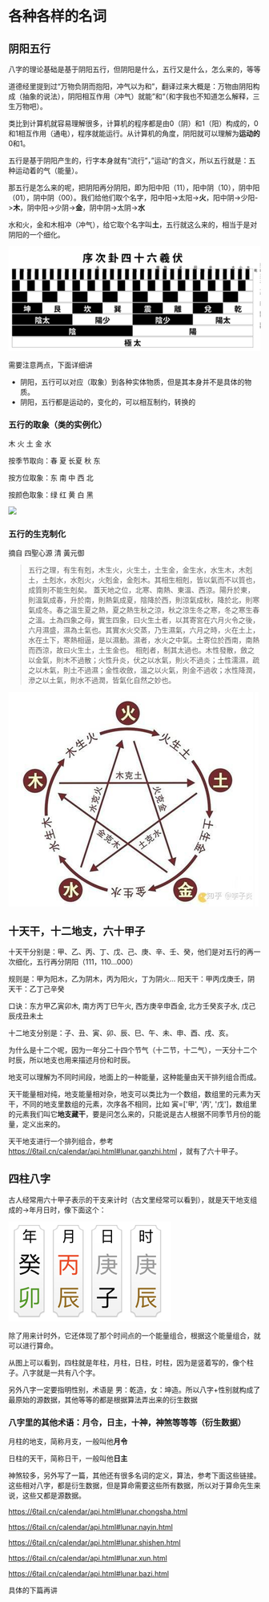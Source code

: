 # 各种各样的名词

## 阴阳五行

八字的理论基础是基于阴阳五行，但阴阳是什么，五行又是什么，怎么来的，等等

道德经里提到过“万物负阴而抱阳，冲气以为和”，翻译过来大概是：万物由阴阳构成（抽象的说法），阴阳相互作用（冲气）就能”和“（和字我也不知道怎么解释，三生万物吧）。

类比到计算机就容易理解很多，计算机的程序都是由0（阴）和1（阳）构成的，0和1相互作用（通电），程序就能运行。从计算机的角度，阴阳就可以理解为**运动的**0和1。

五行是基于阴阳产生的，行字本身就有“流行”，”运动“的含义，所以五行就是：五种运动着的气（能量）。

那五行是怎么来的呢，把阴阳再分阴阳，即为阳中阳（11），阳中阴（10），阴中阳（01），阴中阴（00）。我们给他们取个名字，阳中阳->太阳->**火**，阳中阴->少阳->**木**，阴中阳->少阴->**金**，阴中阴->太阴->**水**

水和火，金和木相冲（冲气），给它取个名字叫**土**，五行就这么来的，相当于是对阴阳的一个细化。

![](../img/gua.svg)

需要注意两点，下面详细讲

- 阴阳，五行可以对应（取象）到各种实体物质，但是其本身并不是具体的物质。
- 阴阳，五行都是运动的，变化的，可以相互制约，转换的

### 五行的取象（类的实例化）

木 火 土 金 水

按季节取向：春 夏 长夏 秋 东

按方位取象：东 南 中 西 北

按颜色取象：绿 红 黄 白 黑

![](../img/五行.jpeg)

### 五行的生克制化

摘自 四聖心源 清 黃元御

> 五行之理，有生有剋，木生火，火生土，土生金，金生水，水生木，木剋土，土剋水，水剋火，火剋金，金剋木。其相生相剋，皆以氣而不以質也，成質則不能生剋矣。
> 蓋天地之位，北寒、南熱、東溫、西涼。陽升於東，則溫氣成春，升於南，則熱氣成夏，陰降於西，則涼氣成秋，降於北，則寒氣成冬。春之溫生夏之熱，夏之熱生秋之涼，秋之涼生冬之寒，冬之寒生春之溫。土為四象之母，實生四象，曰火生土者，以其寄宮在六月火令之後，六月濕盛，濕為土氣也。其實水火交蒸，乃生濕氣，六月之時，火在土上，水在土下，寒熱相逼，是以濕動。濕者，水火之中氣。土寄位於西南，南熱而西涼，故曰火生土，土生金也。
> 相剋者，制其太過也。木性發散，斂之以金氣，則木不過散；火性升炎，伏之以水氣，則火不過炎；土性濡濕，疏之以木氣，則土不過濕；金性收斂，溫之以火氣，則金不過收；水性降潤，滲之以土氣，則水不過潤，皆氣化自然之妙也。

![](../img/生克.jpg)

## 十天干，十二地支，六十甲子

十天干分别是：甲、乙、丙、丁、戊、己、庚、辛、壬、癸，他们是对五行的再一次细化，五行再分阴阳（111，110...000）

规则是：甲为阳木，乙为阴木，丙为阳火，丁为阴火...  阳天干：甲丙戊庚壬，阴天干：乙丁己辛癸

口诀：东方甲乙寅卯木, 南方丙丁巳午火, 西方庚辛申酉金, 北方壬癸亥子水, 戊己辰戌丑未土

十二地支分别是：子、丑、寅、卯、辰、巳、午、未、申、酉、戌、亥。

为什么是十二个呢，因为一年分二十四个节气（十二节，十二气），一天分十二个时辰，所以地支也用来描述月份和时辰。

地支可以理解为不同时间段，地面上的一种能量，这种能量由天干排列组合而成。

天干能量相对纯，地支能量相对杂，地支可以类比为一个数组，数组里的元素为天干，不同的地支里数组的元素，次序各不相同，比如 寅=['甲', '丙', '戊']，数组里的元素我们叫它**地支藏干**，要是问怎么来的，只能说是古人根据不同季节月份的能量，定义出来的。

天干地支进行一个排列组合，参考 https://6tail.cn/calendar/api.html#lunar.ganzhi.html ，就有了六十甲子。

## 四柱八字

古人经常用六十甲子表示的干支来计时（古文里经常可以看到），就是天干地支组成的->年月日时，像下面这个：

![](../img/sample_bazi.jpeg)

除了用来计时外，它还体现了那个时间点的一个能量组合，根据这个能量组合，就可以进行算命。

从图上可以看到，四柱就是年柱，月柱，日柱，时柱，因为是竖着写的，像个柱子。八字就是一共有八个字。

另外八字一定要指明性别，术语是 男：乾造，女：坤造。所以八字+性别就构成了最原始的源数据，其他等等的都是根据算法弄出来的衍生数据

### 八字里的其他术语：月令，日主，十神，神煞等等等（衍生数据）

月柱的地支，简称月支，一般叫他**月令**

日柱的天干，简称日干，一般叫他**日主**

神煞较多，另外写了一篇，其他还有很多名词的定义，算法，参考下面这些链接。这些相对八字，都是衍生数据，但是算命需要这些所有数据，所以对于算命先生来说，这些又都是源数据。

https://6tail.cn/calendar/api.html#lunar.chongsha.html

https://6tail.cn/calendar/api.html#lunar.nayin.html

https://6tail.cn/calendar/api.html#lunar.shishen.html

https://6tail.cn/calendar/api.html#lunar.xun.html

https://6tail.cn/calendar/api.html#lunar.bazi.html

具体的下篇再讲
